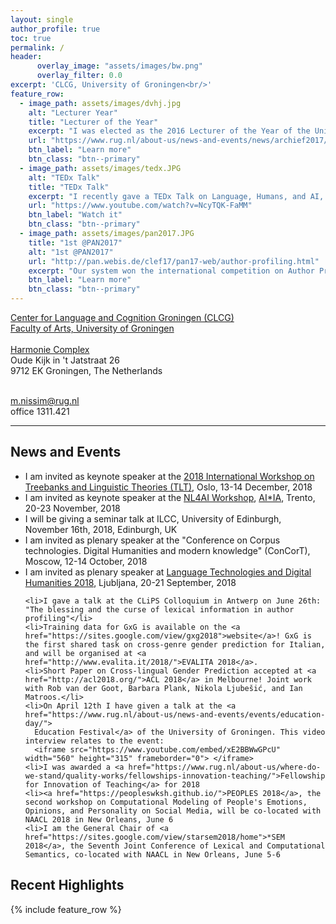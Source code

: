 ```yaml
---
layout: single
author_profile: true
toc: true
permalink: /
header:
      overlay_image: "assets/images/bw.png"
      overlay_filter: 0.0
excerpt: 'CLCG, University of Groningen<br/>'
feature_row:
  - image_path: assets/images/dvhj.jpg
    alt: "Lecturer Year"
    title: "Lecturer of the Year"
    excerpt: "I was elected as the 2016 Lecturer of the Year of the University of Groningen"
    url: "https://www.rug.nl/about-us/news-and-events/news/archief2017/nieuwsberichten/dr.-malvina-nissim-elected-lecturer-of-the-year"
    btn_label: "Learn more"
    btn_class: "btn--primary"
  - image_path: assets/images/tedx.JPG
    alt: "TEDx Talk"
    title: "TEDx Talk"
    excerpt: "I recently gave a TEDx Talk on Language, Humans, and AI, and how machines might challenge our stereotypical thinking"
    url: "https://www.youtube.com/watch?v=NcyTQK-FaMM"
    btn_label: "Watch it"
    btn_class: "btn--primary"
  - image_path: assets/images/pan2017.JPG
    title: "1st @PAN2017"
    alt: "1st @PAN2017"
    url: "http://pan.webis.de/clef17/pan17-web/author-profiling.html"
    excerpt: "Our system won the international competition on Author Profiling (PAN 2017) for the second year in a row"
    btn_label: "Learn more"
    btn_class: "btn--primary"
---
```


<!-- I am a computational linguist at the University of Groningen, The Netherlands. -->

<!-- <div class="grid__wrapper"> -->
  <a href="https://www.rug.nl/research/clcg/?lang=en">Center for Language and Cognition Groningen (CLCG)</a>
  <br>
  <a href="https://www.rug.nl/let/?lang=en">Faculty of Arts, University of Groningen</a>
  <br>
  <br>
  <a href="https://www.rug.nl/staff/location/1311">Harmonie Complex</a><br>
  Oude Kijk in 't Jatstraat 26<br>
  9712 EK Groningen, The Netherlands
  <br>
  <br>

  <i class="fa fa-envelope"></i> m.nissim@rug.nl
  <br>
  <i class="fa fa-user"></i> office 1311.421
  <br>
  <hr>

<div class="grid__wrapper">

  <h2 id="news">News and Events</h2>
  <ul>
<li>  <i class="fa fa-calendar-plus"></i> I am invited as keynote speaker at the <a href="https://www.uio.no/tlt17">2018 International Workshop on Treebanks and Linguistic Theories (TLT)</a>, Oslo, 13-14 December, 2018
<li>  <i class="fa fa-calendar-plus"></i> I am invited as keynote speaker at the <a href="http://sag.art.uniroma2.it/NL4AI/">NL4AI Workshop</a>, <a href="http://aixia2018.fbk.eu/index.php/home/">AI*IA</a>, Trento, 20-23 November, 2018
<li>I will be giving a seminar talk at ILCC, University of Edinburgh, November 16th, 2018, Edinburgh, UK
    <li>I am invited as plenary speaker at the "Conference on
Corpus technologies. Digital Humanities and modern knowledge" (ConCorT), Moscow, 12-14 October, 2018
    <li>I am invited as plenary speaker at <a href="http://www.sdjt.si/wp/dogodki/konference/jtdh-2018-english/">
      Language Technologies and Digital Humanities 2018</a>, Ljubljana, 20-21 September, 2018

    <li>I gave a talk at the CLiPS Colloquium in Antwerp on June 26th: "The blessing and the curse of lexical information in author profiling"</li>
    <li>Training data for GxG is available on the <a href="https://sites.google.com/view/gxg2018">website</a>! GxG is the first shared task on cross-genre gender prediction for Italian, and will be organised at <a href="http://www.evalita.it/2018/">EVALITA 2018</a>.
    <li>Short Paper on Cross-lingual Gender Prediction accepted at <a href="http://acl2018.org/">ACL 2018</a> in Melbourne! Joint work with Rob van der Goot, Barbara Plank, Nikola Ljubešić, and Ian Matroos.</li>
    <li>On April 12th I have given a talk at the <a href="https://www.rug.nl/about-us/news-and-events/events/education-day/">
      Education Festival</a> of the University of Groningen. This video interview relates to the event:
      <iframe src="https://www.youtube.com/embed/xE2BBWwGPcU" width="560" height="315" frameborder="0"> </iframe>
    <li>I was awarded a <a href="https://www.rug.nl/about-us/where-do-we-stand/quality-works/fellowships-innovation-teaching/">Fellowship for Innovation of Teaching</a> for 2018
    <li><a href="https://peopleswksh.github.io/">PEOPLES 2018</a>, the second workshop on Computational Modeling of People's Emotions, Opinions, and Personality on Social Media, will be co-located with NAACL 2018 in New Orleans, June 6
    <li>I am the General Chair of <a href="https://sites.google.com/view/starsem2018/home">*SEM 2018</a>, the Seventh Joint Conference of Lexical and Computational Semantics, co-located with NAACL in New Orleans, June 5-6

  </ul>
 </div>


<div class="grid__wrapper">
  <h2 id="highlights">Recent Highlights</h2>
 {% include feature_row %}
 </div>